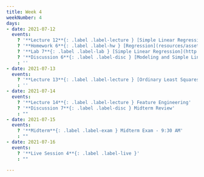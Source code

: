 ```yaml
---
title: Week 4
weekNumber: 4
days:
- date: 2021-07-12
  events:
    ? '**Lecture 12**{: .label .label-lecture } [Simple Linear Regression](lecture/lec12)'
    ? '**Homework 6**{: .label .label-hw } [Regression](resources/assets/hw/hw6.pdf) (due Jul 19)'
    ? '**Lab 7**{: .label .label-lab } [Simple Linear Regression](http://data100.datahub.berkeley.edu/hub/user-redirect/git-sync?repo=https://github.com/DS-100/su21&urlpath=tree/su21/lab/lab07&branch=main) (due Jul 17)'
    ? '**Discussion 6**{: .label .label-disc } [Modeling and Simple Linear Regression](https://drive.google.com/file/d/1UXTayUY-mS_TbpJOUpoFFXdVF9bt426x/view?usp=sharing)'
    : ''
- date: 2021-07-13
  events:
    ? '**Lecture 13**{: .label .label-lecture } [Ordinary Least Squares + Geometric Interpretation](lecture/lec13)'
    : ''
- date: 2021-07-14
  events:
    ? '**Lecture 14**{: .label .label-lecture } Feature Engineering'
    ? '**Discussion 7**{: .label .label-disc } Midterm Review'
    : ""
- date: 2021-07-15
  events:
    ? '**Midterm**{: .label .label-exam } Midterm Exam - 9:30 AM'
    : ""
- date: 2021-07-16
  events:
    ? '**Live Session 4**{: .label .label-live }'
    : ""

---
```

